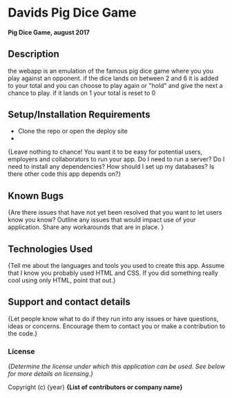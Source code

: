 # Davids Pig Dice Game

#### Pig Dice Game, august 2017

## Description

the webapp is an emulation of the famous pig dice game where you you play against an opponent.
if the dice lands on between 2 and 6 it is added to your total and you can choose to play again or "hold" and give the next a chance to play. if it lands on 1 your total is reset to 0

## Setup/Installation Requirements

* Clone the repo or open the deploy site
*

{Leave nothing to chance! You want it to be easy for potential users, employers and collaborators to run your app. Do I need to run a server? Do I need to install any dependencies? How should I set up my databases? Is there other code this app depends on?}

## Known Bugs

{Are there issues that have not yet been resolved that you want to let users know you know? Outline any issues that would impact use of your application. Share any workarounds that are in place. }

## Technologies Used

{Tell me about the languages and tools you used to create this app. Assume that I know you probably used HTML and CSS. If you did something really cool using only HTML, point that out.}

## Support and contact details

{Let people know what to do if they run into any issues or have questions, ideas or concerns.  Encourage them to contact you or make a contribution to the code.}

### License

*{Determine the license under which this application can be used.  See below for more details on licensing.}*

Copyright (c) {year} **{List of contributors or company name}**
